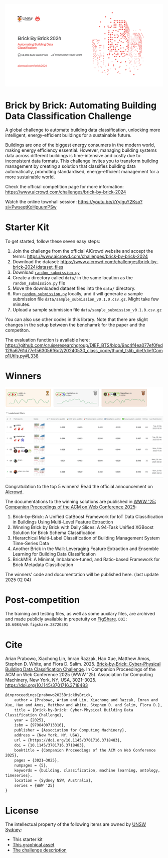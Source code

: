 ![A promotional flyer for "Brick By Brick 2024: Automating Building Data Classification," featuring red pixel-like building graphics on the right. The flyer includes the UNSW Sydney logo and AICrowd logo at the top. Below the event title, it highlights a $11,000 AUD cash prize and a $9,000 AUD travel grant. The event URL is provided as "aicrowd.com/brick2024".](/competition1/2024_12_09_Flyer_by_AICrowd.jpg)

# Brick by Brick: Automating Building Data Classification Challenge

A global challenge to automate building data classification, unlocking more intelligent, energy-efficient buildings for a sustainable future.

Buildings are one of the biggest energy consumers in the modern world, making energy efficiency essential. However, managing building systems data across different buildings is time-intensive and costly due to inconsistent data formats. This challenge invites you to transform building management by creating a solution that classifies building data automatically, promoting standardised, energy-efficient management for a more sustainable world.

Check the official competition page for more information: https://www.aicrowd.com/challenges/brick-by-brick-2024

Watch the online townhall session: https://youtu.be/kYyIguY2Kso?si=PwseqtKoHpuumPSw

# Starter Kit

To get started, follow these seven easy steps:

1. Join the challenge from the official AICrowd website and accept the terms: https://www.aicrowd.com/challenges/brick-by-brick-2024
2. Download the dataset: https://www.aicrowd.com/challenges/brick-by-brick-2024/dataset_files
3. Download [`random_submission.py`](/competition1/random_submission.py)
4. Create a directory called `data/` in the same location as the `random_submission.py` file 
5. Move the downloaded dataset files into the `data/` directory. 
6. Run [`random_submission.py`](/competition1/random_submission.py) locally, and it will generate a sample submission file `data/sample_submission_v0.1.0.csv.gz`. Might take few minutes.
7. Upload a sample submission file `data/sample_submission_v0.1.0.csv.gz`

You can also use other codes in this library. Note that there are slight changes in the setup between the benchamrk for the paper and the competiton.

The evaluation function is available here: https://github.com/cruiseresearchgroup/DIEF_BTS/blob/9ac4f4ea077ef0fed129a6761d77e1563056f6c2/20240530_class_code/thuml_tslib_dief/diefComp1Utils.py#L338

# Winners

![The image shows a leaderboard from a machine learning competition ranking teams by F1 Score. The top team, yddm, has an F1 Score of 0.558, last submitted on February 4, 2025. XiaobaiLan follows with 0.544, last submitted on January 28, 2025, and NaiveBaes is third with 0.528, last submitted on February 3, 2025. The table includes team names, performance metrics, number of entries, and submission timestamps, with the top three teams highlighted in gold, silver, and bronze.](/competition1/20250205_leaderboard.png)

Congratulation to the top 5 winners! Read the official announcement on [AIcrowd](https://discourse.aicrowd.com/t/brick-by-brick-challenge-2024-winner-announcement-their-solutions/16878).

The documentations to the winning solutions are published in [WWW '25: Companion Proceedings of the ACM on Web Conference 2025](https://dl.acm.org/doi/proceedings/10.1145/3701716#heading37):
1. Brick-by-Brick: A Unified CatBoost Framework for IoT Data Classification in Buildings Using Multi-Level Feature Extraction
2. Winning Brick by Brick with Daily Slices: A 94-Task Unified XGBoost Solution for Brick Schema Classification
3. Hierarchical Multi-Label Classification of Building Management System Time-Series Data
4. Another Brick in the Wall: Leveraging Feature Extraction and Ensemble Learning for Building Data Classification
5. BrickMIR: A Minimal, Imbalance-tuned, and Ratio-based Framework for Brick Metadata Classification

The winners' code and documentation will be published here.
(last update 2025 02 04)

# Post-competition

The training and testing files, as well as some auxilary files, are archived and made publicly available in prepetuity on [FigShare](https://figshare.com/articles/dataset/_AIcrowd_Brick_by_Brick_2024_dataset/28720391).
`DOI: 10.6084/m9.figshare.28720391`

# Cite

Arian Prabowo, Xiachong Lin, Imran Razzak, Hao Xue, Matthew Amos, Stephen D. White, and Flora D. Salim. 2025.
[Brick-by-Brick: Cyber-Physical Building Data Classification Challenge](https://dl.acm.org/doi/10.1145/3701716.3718483).
In Companion Proceedings of the ACM on Web Conference 2025 (WWW '25). Association for Computing Machinery, New York, NY, USA, 3021–3025. https://doi.org/10.1145/3701716.3718483

```
@inproceedings{prabowo2025BrickByBrick,
    author = {Prabowo, Arian and Lin, Xiachong and Razzak, Imran and Xue, Hao and Amos, Matthew and White, Stephen D. and Salim, Flora D.},
    title = {Brick-by-Brick: Cyber-Physical Building Data Classification Challenge},
    year = {2025},
    isbn = {9798400713316},
    publisher = {Association for Computing Machinery},
    address = {New York, NY, USA},
    url = {https://doi.org/10.1145/3701716.3718483},
    doi = {10.1145/3701716.3718483},
    booktitle = {Companion Proceedings of the ACM on Web Conference 2025},
    pages = {3021–3025},
    numpages = {5},
    keywords = {building, classification, machine learning, ontology, timeseries},
    location = {Sydney NSW, Australia},
    series = {WWW '25}
}
```

# License
The intellectual property of the following items are owned by [UNSW Sydney](https://www.unsw.edu.au/):
* This starter kit
* [This graphical asset](/competition1/2024_12_09_Flyer_by_AICrowd.jpg)
* [The challenge description](/competition1/updated_overview.md)
